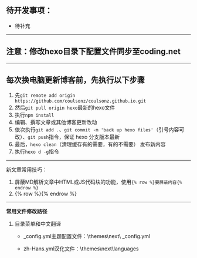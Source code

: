 ## 待开发事项：

- 待补充

---
## 注意：修改hexo目录下配置文件同步至coding.net

---

## 每次换电脑更新博客前，先执行以下步骤

1. 先`git remote add origin https://github.com/coulsonz/coulsonz.github.io.git`
2. 然后`git pull origin hexo`最新的hexo文件
3. 执行`npm install`
4. 编辑、撰写文章或其他博客更新改动
5. 依次执行`git add .`、`git commit -m 'back up hexo files'`（引号内容可改）、`git push`指令，保证 hexo 分支版本最新
6. 最后，`hexo clean`（清理缓存有的需要，有的不需要） 发布新内容
7. 执行`hexo d -g`指令

---

新文章常用技巧：

1. 屏蔽MD解析文章中HTML或JS代码块的功能，使用`{% row %}要屏蔽内容{% endrow %}`
2. {% row %}<!-- more -->{% endrow %}

---

**常用文件修改路径**

1. 目录菜单和中文翻译

   - _config.yml主题配置文件：\themes\next\ _config.yml

   - zh-Hans.yml汉化文件：\themes\next\languages